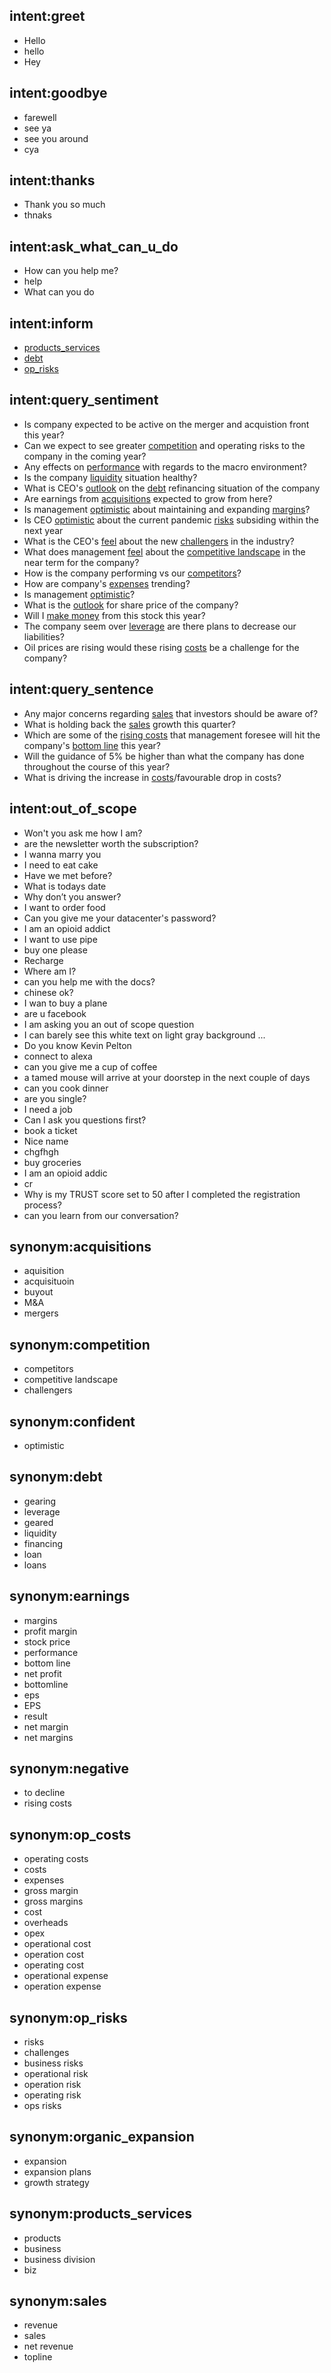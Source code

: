 ## intent:greet
- Hello
- hello
- Hey

## intent:goodbye
- farewell
- see ya
- see you around
- cya

## intent:thanks
- Thank you so much
- thnaks

## intent:ask_what_can_u_do
- How can you help me?
- help
- What can you do

## intent:inform
- [products_services](aspect_type)
- [debt](aspect_type)
- [op_risks](aspect_type)

## intent:query_sentiment
- Is company expected to be active on the merger and acquistion front this year?
- Can we expect to see greater [competition](aspect_type) and operating risks to the company in the coming year?
- Any effects on [performance](aspect_type:earnings) with regards to the macro environment?
- Is the company [liquidity](aspect_type:debt) situation healthy?
- What is CEO's [outlook](sent_polarity) on the [debt](aspect_type) refinancing situation of the company
- Are earnings from [acquisitions](aspect_type) expected to grow from here?
- Is management [optimistic](emot_polarity:confident) about maintaining and expanding [margins](aspect_type:earnings)?
- Is CEO [optimistic](emot_polarity) about the current pandemic [risks](aspect_type:op_risks) subsiding within the next year
- What is the CEO's [feel](emot_polarity) about the new [challengers](aspect_type:competition) in the industry?
- What does management [feel](emot_polarity) about the [competitive landscape](aspect_type:competition) in the near term for the company?
- How is the company performing vs our [competitors](aspect_type:competition)?
- How are company's [expenses](aspect_type:op_costs) trending?
- Is management [optimistic](emot_polarity)?
- What is the [outlook](sent_polarity) for share price of the company?
- Will I [make money](sent_polarity) from this stock this year?
- The company seem over [leverage](aspect_type:debt) are there plans to decrease our liabilities?
- Oil prices are rising would these rising [costs](aspect_type:op_costs) be a challenge for the company?

## intent:query_sentence
- Any major concerns regarding [sales](aspect_type) that investors should be aware of?
- What is holding back the [sales](aspect_type) growth this quarter?
- Which are some of the [rising costs](sent_polarity:negative) that management foresee will hit the company's [bottom line](aspect_type:earnings) this year?
- Will the guidance of 5% be higher than what the company has done throughout the course of this year?
- What is driving the increase in [costs](aspect_type:op_costs)/favourable drop in costs?

## intent:out_of_scope
- Won't you ask me how I am?
- are the newsletter worth the subscription?
- I wanna marry you
- I need to eat cake
- Have we met before?
- What is todays date
- Why don’t you answer?
- I want to order food
- Can you give me your datacenter's password?
- I am an opioid addict
- I want to use pipe
- buy one please
- Recharge
- Where am I?
- can you help me with the docs?
- chinese ok?
- I wan to buy a plane
- are u facebook
- I am asking you an out of scope question
- I can barely see this white text on light gray background ...
- Do you know Kevin Pelton
- connect to alexa
- can you give me a cup of coffee
- a tamed mouse will arrive at your doorstep in the next couple of days
- can you cook dinner
- are you single?
- I need a job
- Can I ask you questions first?
- book a ticket
- Nice name
- chgfhgh
- buy groceries
- I am an opioid addic
- cr
- Why is my TRUST score set to 50 after I completed the registration process?
- can you learn from our conversation?

## synonym:acquisitions
- aquisition
- acquisituoin
- buyout
- M&A
- mergers

## synonym:competition
- competitors
- competitive landscape
- challengers

## synonym:confident
- optimistic

## synonym:debt
- gearing
- leverage
- geared
- liquidity
- financing
- loan
- loans

## synonym:earnings
- margins
- profit margin
- stock price
- performance
- bottom line
- net profit
- bottomline
- eps
- EPS
- result
- net margin
- net margins

## synonym:negative
- to decline
- rising costs

## synonym:op_costs
- operating costs
- costs
- expenses
- gross margin
- gross margins
- cost
- overheads
- opex
- operational cost
- operation cost
- operating cost
- operational expense
- operation expense

## synonym:op_risks
- risks
- challenges
- business risks
- operational risk
- operation risk
- operating risk
- ops risks

## synonym:organic_expansion
- expansion
- expansion plans
- growth strategy

## synonym:products_services
- products
- business
- business division
- biz

## synonym:sales
- revenue
- sales
- net revenue
- topline
